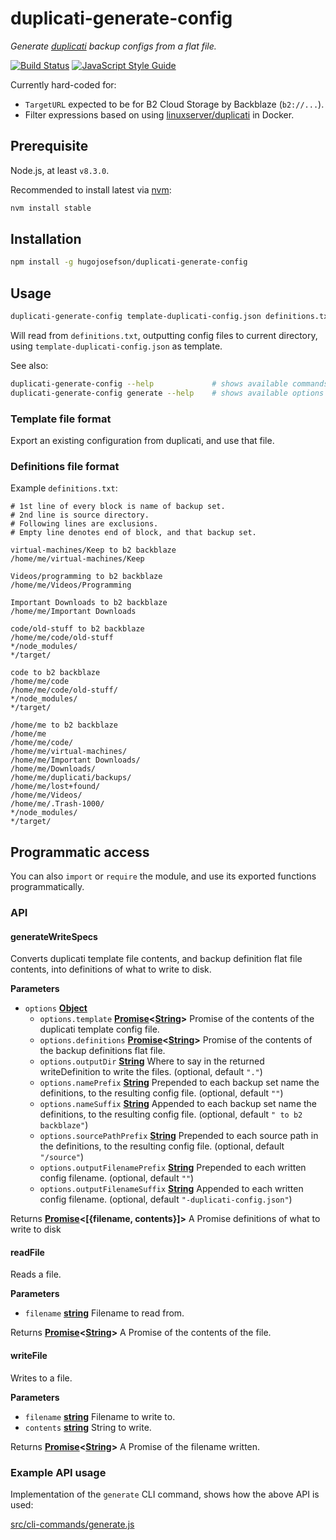 # duplicati-generate-config

_Generate [duplicati](https://www.duplicati.com/) backup configs from a flat file._

[![Build Status](https://travis-ci.org/hugojosefson/duplicati-generate-config.svg?branch=master)](https://travis-ci.org/hugojosefson/duplicati-generate-config)
[![JavaScript Style Guide](https://img.shields.io/badge/code_style-standard-brightgreen.svg)](https://standardjs.com)

Currently hard-coded for:

-   `TargetURL` expected to be for B2 Cloud Storage by Backblaze (`b2://...`).
-   Filter expressions based on using [linuxserver/duplicati](https://hub.docker.com/r/linuxserver/duplicati/) in Docker.

## Prerequisite

Node.js, at least `v8.3.0`.

Recommended to install latest via [nvm](https://github.com/creationix/nvm#readme):

```bash
nvm install stable
```

## Installation

```bash
npm install -g hugojosefson/duplicati-generate-config
```

## Usage

```bash
duplicati-generate-config template-duplicati-config.json definitions.txt
```

Will read from `definitions.txt`, outputting config files to current directory, using `template-duplicati-config.json` as template.

See also:

```bash
duplicati-generate-config --help             # shows available commands, currently only 'generate'
duplicati-generate-config generate --help    # shows available options for the 'generate' command
```

### Template file format

Export an existing configuration from duplicati, and use that file.

### Definitions file format

Example `definitions.txt`:

    # 1st line of every block is name of backup set.
    # 2nd line is source directory.
    # Following lines are exclusions.
    # Empty line denotes end of block, and that backup set.

    virtual-machines/Keep to b2 backblaze
    /home/me/virtual-machines/Keep

    Videos/programming to b2 backblaze
    /home/me/Videos/Programming

    Important Downloads to b2 backblaze
    /home/me/Important Downloads

    code/old-stuff to b2 backblaze
    /home/me/code/old-stuff
    */node_modules/
    */target/

    code to b2 backblaze
    /home/me/code
    /home/me/code/old-stuff/
    */node_modules/
    */target/

    /home/me to b2 backblaze
    /home/me
    /home/me/code/
    /home/me/virtual-machines/
    /home/me/Important Downloads/
    /home/me/Downloads/
    /home/me/duplicati/backups/
    /home/me/lost+found/
    /home/me/Videos/
    /home/me/.Trash-1000/
    */node_modules/
    */target/

## Programmatic access

You can also `import` or `require` the module, and use its exported functions programmatically.

### API

<!-- Generated by documentation.js. Update this documentation by updating the source code. -->

#### generateWriteSpecs

Converts duplicati template file contents, and backup definition flat file contents, into
definitions of what to write to disk.

**Parameters**

-   `options` **[Object](https://developer.mozilla.org/en-US/docs/Web/JavaScript/Reference/Global_Objects/Object)** 
    -   `options.template` **[Promise](https://developer.mozilla.org/en-US/docs/Web/JavaScript/Reference/Global_Objects/Promise)&lt;[String](https://developer.mozilla.org/en-US/docs/Web/JavaScript/Reference/Global_Objects/String)>** Promise of the contents of the duplicati template config file.
    -   `options.definitions` **[Promise](https://developer.mozilla.org/en-US/docs/Web/JavaScript/Reference/Global_Objects/Promise)&lt;[String](https://developer.mozilla.org/en-US/docs/Web/JavaScript/Reference/Global_Objects/String)>** Promise of the contents of the backup definitions flat file.
    -   `options.outputDir` **[String](https://developer.mozilla.org/en-US/docs/Web/JavaScript/Reference/Global_Objects/String)** Where to say in the returned writeDefinition to write the files. (optional, default `"."`)
    -   `options.namePrefix` **[String](https://developer.mozilla.org/en-US/docs/Web/JavaScript/Reference/Global_Objects/String)** Prepended to each backup set name the definitions, to the resulting config file. (optional, default `""`)
    -   `options.nameSuffix` **[String](https://developer.mozilla.org/en-US/docs/Web/JavaScript/Reference/Global_Objects/String)** Appended to each backup set name the definitions, to the resulting config file. (optional, default `" to b2 backblaze"`)
    -   `options.sourcePathPrefix` **[String](https://developer.mozilla.org/en-US/docs/Web/JavaScript/Reference/Global_Objects/String)** Prepended to each source path in the definitions, to the resulting config file. (optional, default `"/source"`)
    -   `options.outputFilenamePrefix` **[String](https://developer.mozilla.org/en-US/docs/Web/JavaScript/Reference/Global_Objects/String)** Prepended to each written config filename. (optional, default `""`)
    -   `options.outputFilenameSuffix` **[String](https://developer.mozilla.org/en-US/docs/Web/JavaScript/Reference/Global_Objects/String)** Appended to each written config filename. (optional, default `"-duplicati-config.json"`)

Returns **[Promise](https://developer.mozilla.org/en-US/docs/Web/JavaScript/Reference/Global_Objects/Promise)&lt;\[{filename, contents}]>** A Promise definitions of what to write to disk

#### readFile

Reads a file.

**Parameters**

-   `filename` **[string](https://developer.mozilla.org/en-US/docs/Web/JavaScript/Reference/Global_Objects/String)** Filename to read from.

Returns **[Promise](https://developer.mozilla.org/en-US/docs/Web/JavaScript/Reference/Global_Objects/Promise)&lt;[String](https://developer.mozilla.org/en-US/docs/Web/JavaScript/Reference/Global_Objects/String)>** A Promise of the contents of the file.

#### writeFile

Writes to a file.

**Parameters**

-   `filename` **[string](https://developer.mozilla.org/en-US/docs/Web/JavaScript/Reference/Global_Objects/String)** Filename to write to.
-   `contents` **[string](https://developer.mozilla.org/en-US/docs/Web/JavaScript/Reference/Global_Objects/String)** String to write.

Returns **[Promise](https://developer.mozilla.org/en-US/docs/Web/JavaScript/Reference/Global_Objects/Promise)&lt;[String](https://developer.mozilla.org/en-US/docs/Web/JavaScript/Reference/Global_Objects/String)>** A Promise of the filename written.

### Example API usage

Implementation of the `generate` CLI command, shows how the above API is used:

[src/cli-commands/generate.js](src/cli-commands/generate.js#L56)
